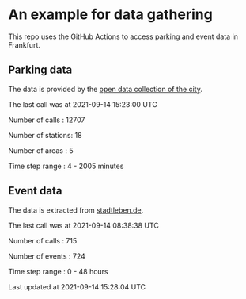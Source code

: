 # An example for data gathering

This repo uses the GitHub Actions to access parking and event data in Frankfurt.

## Parking data
The data is provided by the [open data collection of the city](https://www.offenedaten.frankfurt.de/).

The last call was at 2021-09-14 15:23:00 UTC

Number of calls   : 12707

Number of stations:    18

Number of areas   :     5

Time step range   :     4 -  2005 minutes


## Event data
The data is extracted from [stadtleben.de](https://stadtleben.de/frankfurt/).

The last call was at 2021-09-14 08:38:38 UTC

Number of calls   : 715

Number of events  : 724

Time step range   :   0 -  48 hours


Last updated at 2021-09-14 15:28:04 UTC
